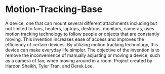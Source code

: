# Motion-Tracking-Base
A device, one that can mount several different attachments including but not limited to fans, heaters, laptops, desktops, monitors, cameras, uses motion tracking technology to follow people or objects that are constantly moving. This invention increases ease of access and improves the efficiency of certain devices. By utilizing motion tracking technology, this device can make everyday life simpler. The objective of the invention is to remove the inconvenience of manually adjusting or moving a device, such as a camera of fan, when moving around in a room.
Project created by Haroon Sheikh, Tyler Tran, and Derek Lee.
